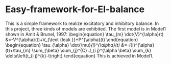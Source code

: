 # Easy-framework-for-EI-balance
This is a simple framework to realize excitatory and inhibitory balance. In this project, three kinds of models are exhibited.
The first model is in Model1 shown in Amit & Brunel, 1997:
\begin{equation}
\tau_{m} \dot{V}^{\alpha}(t) &=-V^{\alpha}(t)+V_{\text {leak }}+P^{\alpha}(t)
\end{equation}
\begin{equation}
 \tau_{\alpha} \dot{\mu}_{i}^{\alpha}(t) &=-I_{i}^{\alpha}(t)+\tau_{m} \sum_{\beta} \sum_{j}^{C} J_{i j}^{\alpha \beta} \sum_{k} \delta\left(t_{i j}^{k}-t\right)
\end{equation}
This is achieved in Model1.
